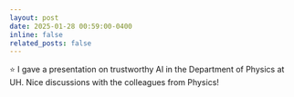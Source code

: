 ```yaml
---
layout: post
date: 2025-01-28 00:59:00-0400
inline: false
related_posts: false
---
```


:star: I gave a presentation on trustworthy AI in the Department of Physics at UH. Nice discussions with the colleagues from Physics!

